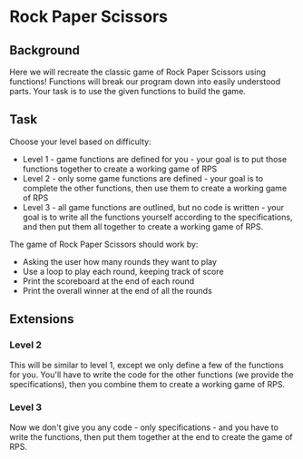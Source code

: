 
# Rock Paper Scissors

## Background

Here we will recreate the classic game of Rock Paper Scissors using functions!  Functions will break our program down into easily understood parts.  Your task is to use the given functions to build the game.

## Task

Choose your level based on difficulty:

* Level 1 - game functions are defined for you - your goal is to put those functions together to create a working game of RPS
* Level 2 - only some game functions are defined - your goal is to complete the other functions, then use them to create a working game of RPS
* Level 3 - all game functions are outlined, but no code is written - your goal is to write all the functions yourself according to the specifications, and then put them all together to create a working game of RPS.

The game of Rock Paper Scissors should work by:

* Asking the user how many rounds they want to play
* Use a loop to play each round, keeping track of score
* Print the scoreboard at the end of each round
* Print the overall winner at the end of all the rounds

## Extensions

### Level 2

This will be similar to level 1, except we only define a few of the functions for you.  You'll have to write the code for the other functions (we provide the specifications), then you combine them to create a working game of RPS.

### Level 3

Now we don't give you any code - only specifications - and you have to write the functions, then put them together at the end to create the game of RPS.
